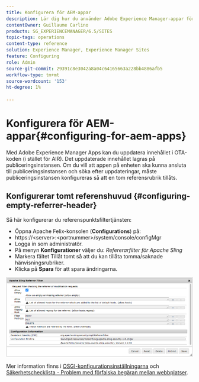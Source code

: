 ```yaml
---
title: Konfigurera för AEM-appar
description: Lär dig hur du använder Adobe Experience Manager-appar för att uppdatera innehållet i OTA-programmet (i stället för AIR).
contentOwner: Guillaume Carlino
products: SG_EXPERIENCEMANAGER/6.5/SITES
topic-tags: operations
content-type: reference
solution: Experience Manager, Experience Manager Sites
feature: Configuring
role: Admin
source-git-commit: 29391c8e3042a8a04c64165663a228bb4886afb5
workflow-type: tm+mt
source-wordcount: '153'
ht-degree: 1%

---
```


# Konfigurera för AEM-appar{#configuring-for-aem-apps}

Med Adobe Experience Manager Apps kan du uppdatera innehållet i OTA-koden (i stället för AIR). Det uppdaterade innehållet lagras på publiceringsinstansen. Om du vill att appen på enheten ska kunna ansluta till publiceringsinstansen och söka efter uppdateringar, måste publiceringsinstansen konfigureras så att en tom referensrubrik tillåts.

## Konfigurerar tomt referenshuvud {#configuring-empty-referrer-header}

Så här konfigurerar du referenspunktsfiltertjänsten:

* Öppna Apache Felix-konsolen (**Configurations**) på:
* https://&lt;server>:&lt;portnummer>/system/console/configMgr
* Logga in som administratör.
* På menyn **Konfigurationer** väljer du: *Refererarfilter för Apache Sling*
* Markera fältet Tillåt tomt så att du kan tillåta tomma/saknade hänvisningsrubriker.
* Klicka på **Spara** för att spara ändringarna.

![chlimage_1-58](assets/chlimage_1-58a.png)

Mer information finns i [OSGI-konfigurationsinställningarna](/help/sites-deploying/osgi-configuration-settings.md) och [ Säkerhetschecklista - Problem med förfalska begäran mellan webbplatser](/help/sites-administering/security-checklist.md#protect-against-cross-site-request-forgery).

